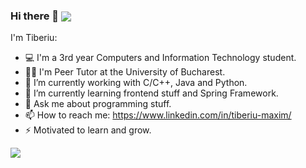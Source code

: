### Hi there 👋 <img align="center" src="https://gpvc.arturio.dev/MaximTiberiu" />

I'm Tiberiu:
- 💻 I'm a 3rd year Computers and Information Technology student.
- 👨‍🏫 I'm Peer Tutor at the University of Bucharest.
- 🔭 I’m currently working with C/C++, Java and Python.
- 🌱 I’m currently learning frontend stuff and Spring Framework.
- 💬 Ask me about programming stuff.
- 📫 How to reach me: https://www.linkedin.com/in/tiberiu-maxim/
- ⚡ Motivated to learn and grow.

<img align="left" src="https://github-readme-stats.vercel.app/api?username=MaximTiberiu&count_private=true&show_icons=true&theme=vue-dark" />
<!--- <img align="left" src="https://github-readme-stats.vercel.app/api/top-langs/?username=MaximTiberiu&layout=compact&theme=vue-dark" /> --->
